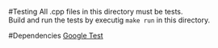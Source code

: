 #Testing
All .cpp files in this directory must be tests.  
Build and run the tests by executig `make run` in this directory.  

#Dependencies
[Google Test](https://github.com/google/googletest)
